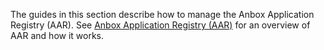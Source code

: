 The guides in this section describe how to manage the Anbox Application Registry (AAR).
See [Anbox Application Registry (AAR)](https://discourse.ubuntu.com/t/anbox-application-registry-aar/17761) for an overview of AAR and how it works.
